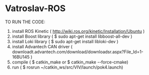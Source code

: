 # Vatroslav-ROS
TO RUN THE CODE:

1) install ROS Kinetic ( http://wiki.ros.org/kinetic/Installation/Ubuntu )
2) install Boost library ( $ sudo apt-get install libboost-all-dev )
3) install Loki library ( $ sudo apt-get install libloki-dev )
4) install Advantech CAN driver ( downloadt.advantech.com/download/downloadsr.aspx?File_Id=1-16BU145 )
5) compile ( $ catkin_make or $ catkin_make --force-cmake)
6) run ( $ rosrun ~/catkin_ws/src/VIV/launch/pok4.launch)
